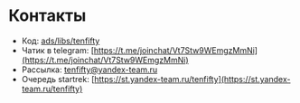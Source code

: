 # Контакты

* Код: [ads/libs/tenfifty](https://a.yandex-team.ru/arc/trunk/arcadia/ads/libs/tenfifty)
* Чатик в telegram: [https://t.me/joinchat/Vt7Stw9WEmgzMmNi](https://t.me/joinchat/Vt7Stw9WEmgzMmNi)
* Рассылка: [tenfifty@yandex-team.ru](https://ml.yandex-team.ru/lists/tenfifty/)
* Очередь startrek: [https://st.yandex-team.ru/tenfifty](https://st.yandex-team.ru/tenfifty)
